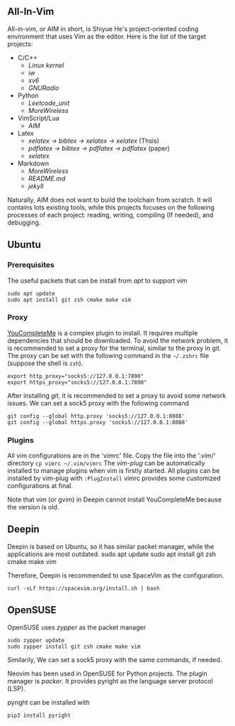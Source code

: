 ## All-In-Vim

All-in-vim, or AIM in short, is Shiyue He's project-oriented coding environment that uses Vim as the editor.
Here is the list of the target projects:
- C/C++
    - *Linux kernel*
    - *iw*
    - *xv6*
    - *GNURadio*
- Python
    - *Leetcode_unit*
    - *MoreWireless*
- VimScript/Lua
    - *AIM*
- Latex
    - *xelatex -> bibtex -> xelatex -> xelatex* (Thsis)
    - *pdflatex -> bibtex -> pdflatex -> pdflatex* (paper)
    - *xelatex*
- Markdown
    - *MoreWireless*
    - *README.md*
    - *jekyll*

Naturally, AIM does not want to build the toolchain from scratch.
It will contains lots existing tools, while this projects focuses on the following processes of each project: reading, writing, compiling (If needed), and debugging.

## Ubuntu

### Prerequisites

The useful packets that can be install from *apt* to support vim

    sudo apt update
    sudo apt install git zsh cmake make vim

### Proxy

[YouCompleteMe](https://github.com/ycm-core/YouCompleteMe) is a complex plugin to install.
It requires multiple dependencies that should be downloaded.
To avoid the network problem, it is recommended to set a proxy for the terminal, similar to the proxy in git.
The proxy can be set with the following command in the `~/.zshrc` file (suppose the shell is `zsh`).

    export http_proxy="socks5://127.0.0.1:7890"
    export https_proxy="socks5://127.0.0.1:7890"

After installing *git*, it is recommended to set a proxy to avoid some network issues.
We can set a sock5 proxy with the following command

    git config --global http.proxy 'socks5://127.0.0.1:8088' 
    git config --global https.proxy 'socks5://127.0.0.1:8088' 


### Plugins

All vim configurations are in the 'vimrc' file.
Copy the file into the '.vim/' directory `cp vimrc ~/.vim/vimrc`
The *vim-plug* can be automatically installed to manage plugins when vim is firstly started.
All plugins can be installed by vim-plug with `:PlugInstall`
vimrc provides some customized configurations at final.

Note that vim (or gvim) in Deepin cannot install YouCompleteMe because the version is old.


## Deepin

Deepin is based on Ubuntu, so it has similar packet manager, while the applications are most outdated.
    sudo apt update
    sudo apt install git zsh cmake make vim

Therefore, Deepin is recommended to use SpaceVim as the configuration.

    curl -sLf https://spacevim.org/install.sh | bash

## OpenSUSE

OpenSUSE uses *zypper* as the packet manager

    sudo zypper update
    sudo zypper install git zsh cmake make vim

Similarily, We can set a sock5 proxy with the same commands, if needed.

Neovim has been used in OpenSUSE for Python projects.
The plugin manager is *packer*.
It provides pyright as the language server protocol (LSP).

pyright can be installed with

    pip3 install pyright

